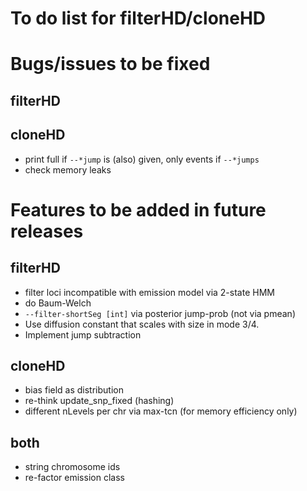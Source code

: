 # To do list for filterHD/cloneHD

# Bugs/issues to be fixed

## filterHD

## cloneHD

*  print full if `--*jump` is (also) given, only events if `--*jumps`
*  check memory leaks

# Features to be added in future releases

## filterHD

*  filter loci incompatible with emission model via 2-state HMM
*  do Baum-Welch
*  `--filter-shortSeg [int]` via posterior jump-prob (not via pmean)
*  Use diffusion constant that scales with size in mode 3/4.
*  Implement jump subtraction

## cloneHD

*  bias field as distribution
*  re-think update_snp_fixed (hashing)
*  different nLevels per chr via max-tcn (for memory efficiency only)

## both

*  string chromosome ids
*  re-factor emission class
